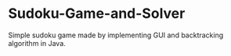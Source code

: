 # Sudoku-Game-and-Solver
Simple sudoku game made by implementing GUI and backtracking algorithm in Java.
